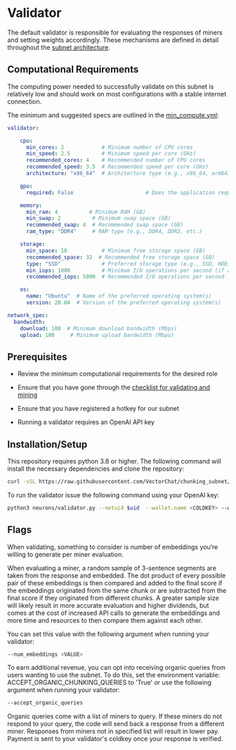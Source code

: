 # Validator

The default validator is responsible for evaluating the responses of miners and setting weights accordingly. These mechanisms are defined in detail throughout the [subnet architecture](../README.md#architecture).

## Computational Requirements

The computing power needed to successfully validate on this subnet is relatively low and should work on most configurations with a stable internet connection.

The minimum and suggested specs are outlined in the [min_compute.yml](../min_compute.yml):

```yml
validator:

    cpu:
      min_cores: 2            # Minimum number of CPU cores
      min_speed: 2.5          # Minimum speed per core (GHz)
      recommended_cores: 4    # Recommended number of CPU cores
      recommended_speed: 3.5  # Recommended speed per core (GHz)
      architecture: "x86_64"  # Architecture type (e.g., x86_64, arm64)

    gpu:
      required: False                       # Does the application require a GPU?      

    memory:
      min_ram: 4          # Minimum RAM (GB)
      min_swap: 2          # Minimum swap space (GB)
      recommended_swap: 4  # Recommended swap space (GB)
      ram_type: "DDR4"     # RAM type (e.g., DDR4, DDR3, etc.)

    storage:
      min_space: 10           # Minimum free storage space (GB)
      recommended_space: 32  # Recommended free storage space (GB)
      type: "SSD"             # Preferred storage type (e.g., SSD, HDD)
      min_iops: 1000          # Minimum I/O operations per second (if applicable)
      recommended_iops: 5000  # Recommended I/O operations per second

    os:
      name: "Ubuntu"  # Name of the preferred operating system(s)
      version: 20.04  # Version of the preferred operating system(s)

network_spec:
  bandwidth:
    download: 100  # Minimum download bandwidth (Mbps)
    upload: 100     # Minimum upload bandwidth (Mbps)

```

## Prerequisites

- Review the minimum computational requirements for the desired role

- Ensure that you have gone through the [checklist for validating and mining](https://docs.bittensor.com/subnets/checklist-for-validating-mining)

- Ensure that you have registered a hotkey for our subnet

- Running a validator requires an OpenAI API key

## Installation/Setup

This repository requires python 3.8 or higher. The following command will install the necessary dependencies and clone the repository:

```bash
curl -sSL https://raw.githubusercontent.com/VectorChat/chunking_subnet/main/setup.sh | bash
```

To run the validator issue the following command using your OpenAI key:
```bash
python3 neurons/validator.py --netuid $uid  --wallet.name <COLDKEY> --wallet.hotkey <HOTKEY> --log_level debug --openaikey <OPENAIKEY>
```

## Flags

When validating, something to consider is number of embeddings you’re willing to generate per miner evaluation.

When evaluating a miner, a random sample of 3-sentence segments are taken from the response and embedded. The dot product of every possible pair of these embeddings is then compared and added to the final score if the embeddings originated from the same chunk or are subtracted from the final score if they originated from different chunks. A greater sample size will likely result in more accurate evaluation and higher dividends, but comes at the cost of increased API calls to generate the embeddings and more time and resources to then compare them against each other.

You can set this value with the following argument when running your validator:

```bash
--num_embeddings <VALUE>
```

To earn additional revenue, you can opt into receiving organic queries from users wanting to use the subnet. To do this, set the environment variable: ACCEPT_ORGANIC_CHUNKING_QUERIES to 'True' or use the following argument when running your validator:

```bash
--accept_organic_queries
```

Organic queries come with a list of miners to query. If these miners do not respond to your query, the code will send back a response from a different miner. Responses from miners not in specified list will result in lower pay. Payment is sent to your validator's coldkey once your response is verified.
